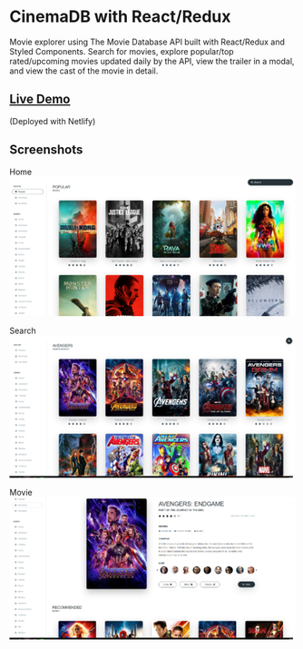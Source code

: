 # CinemaDB with React/Redux

Movie explorer using The Movie Database API built with React/Redux and Styled Components. Search for movies, explore popular/top rated/upcoming movies updated daily by the API, view the trailer in a modal, and view the cast of the movie in detail.

## [Live Demo](https://modest-jackson-7bcaa6.netlify.app) 
(Deployed with Netlify)

## Screenshots

Home
![Home](/screenshots/home.png)

Search
![Search](/screenshots/search.png)

Movie
![Movie](/screenshots/movie.png)

